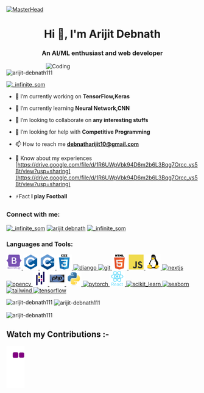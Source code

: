 [![MasterHead](https://d1m75rqqgidzqn.cloudfront.net/wp-data/2021/04/30155455/ML.jpg)](https://Arijit-Debnath111.io)

<h1 align="center">Hi 👋, I'm Arijit Debnath</h1>
<h3 align="center">An AI/ML enthusiast and web developer</h3>
<img align="right" alt="Coding" width="400" src="https://cdn.videoplasty.com/animation/midnight-coding-late-night-session-lofi-animation-stock-animation-51917-1280x720.jpg">

<p align="left"> <img src="https://komarev.com/ghpvc/?username=arijit-debnath111&label=Profile%20views&color=0e75b6&style=flat" alt="arijit-debnath111" /> </p>

<p align="left"> <a href="https://twitter.com/_infinite_som" target="blank"><img src="https://img.shields.io/twitter/follow/_infinite_som?logo=twitter&style=for-the-badge" alt="_infinite_som" /></a> </p>

- 🔭 I’m currently working on **TensorFlow,Keras**

- 🌱 I’m currently learning **Neural Network,CNN**

- 👯 I’m looking to collaborate on **any interesting stuffs**

- 🤝 I’m looking for help with **Competitive Programming**

- 📫 How to reach me **debnatharijit10@gmail.com**

- 📄 Know about my experiences [https://drive.google.com/file/d/1R6UWpVbk94D6m2b6L3Bqg7Orcc_ys5Bt/view?usp=sharing](https://drive.google.com/file/d/1R6UWpVbk94D6m2b6L3Bqg7Orcc_ys5Bt/view?usp=sharing)

- ⚡Fact **I play Football**

<h3 align="left">Connect with me:</h3>
<p align="left">
<a href="https://twitter.com/_infinite_som" target="blank"><img align="center" src="https://raw.githubusercontent.com/rahuldkjain/github-profile-readme-generator/master/src/images/icons/Social/twitter.svg" alt="_infinite_som" height="30" width="40" /></a>
<a href="https://linkedin.com/in/arijit debnath" target="blank"><img align="center" src="https://raw.githubusercontent.com/rahuldkjain/github-profile-readme-generator/master/src/images/icons/Social/linked-in-alt.svg" alt="arijit debnath" height="30" width="40" /></a>
<a href="https://instagram.com/_infinite_som" target="blank"><img align="center" src="https://raw.githubusercontent.com/rahuldkjain/github-profile-readme-generator/master/src/images/icons/Social/instagram.svg" alt="_infinite_som" height="30" width="40" /></a>
</p>

<h3 align="left">Languages and Tools:</h3>
<p align="left"> <a href="https://getbootstrap.com" target="_blank" rel="noreferrer"> <img src="https://raw.githubusercontent.com/devicons/devicon/master/icons/bootstrap/bootstrap-plain-wordmark.svg" alt="bootstrap" width="40" height="40"/> </a> <a href="https://www.cprogramming.com/" target="_blank" rel="noreferrer"> <img src="https://raw.githubusercontent.com/devicons/devicon/master/icons/c/c-original.svg" alt="c" width="40" height="40"/> </a> <a href="https://www.w3schools.com/cpp/" target="_blank" rel="noreferrer"> <img src="https://raw.githubusercontent.com/devicons/devicon/master/icons/cplusplus/cplusplus-original.svg" alt="cplusplus" width="40" height="40"/> </a> <a href="https://www.w3schools.com/css/" target="_blank" rel="noreferrer"> <img src="https://raw.githubusercontent.com/devicons/devicon/master/icons/css3/css3-original-wordmark.svg" alt="css3" width="40" height="40"/> </a> <a href="https://www.djangoproject.com/" target="_blank" rel="noreferrer"> <img src="https://cdn.worldvectorlogo.com/logos/django.svg" alt="django" width="40" height="40"/> </a> <a href="https://git-scm.com/" target="_blank" rel="noreferrer"> <img src="https://www.vectorlogo.zone/logos/git-scm/git-scm-icon.svg" alt="git" width="40" height="40"/> </a> <a href="https://www.w3.org/html/" target="_blank" rel="noreferrer"> <img src="https://raw.githubusercontent.com/devicons/devicon/master/icons/html5/html5-original-wordmark.svg" alt="html5" width="40" height="40"/> </a> <a href="https://developer.mozilla.org/en-US/docs/Web/JavaScript" target="_blank" rel="noreferrer"> <img src="https://raw.githubusercontent.com/devicons/devicon/master/icons/javascript/javascript-original.svg" alt="javascript" width="40" height="40"/> </a> <a href="https://www.linux.org/" target="_blank" rel="noreferrer"> <img src="https://raw.githubusercontent.com/devicons/devicon/master/icons/linux/linux-original.svg" alt="linux" width="40" height="40"/> </a> <a href="https://nextjs.org/" target="_blank" rel="noreferrer"> <img src="https://cdn.worldvectorlogo.com/logos/nextjs-2.svg" alt="nextjs" width="40" height="40"/> </a> <a href="https://opencv.org/" target="_blank" rel="noreferrer"> <img src="https://www.vectorlogo.zone/logos/opencv/opencv-icon.svg" alt="opencv" width="40" height="40"/> </a> <a href="https://pandas.pydata.org/" target="_blank" rel="noreferrer"> <img src="https://raw.githubusercontent.com/devicons/devicon/2ae2a900d2f041da66e950e4d48052658d850630/icons/pandas/pandas-original.svg" alt="pandas" width="40" height="40"/> </a> <a href="https://www.php.net" target="_blank" rel="noreferrer"> <img src="https://raw.githubusercontent.com/devicons/devicon/master/icons/php/php-original.svg" alt="php" width="40" height="40"/> </a> <a href="https://www.python.org" target="_blank" rel="noreferrer"> <img src="https://raw.githubusercontent.com/devicons/devicon/master/icons/python/python-original.svg" alt="python" width="40" height="40"/> </a> <a href="https://pytorch.org/" target="_blank" rel="noreferrer"> <img src="https://www.vectorlogo.zone/logos/pytorch/pytorch-icon.svg" alt="pytorch" width="40" height="40"/> </a> <a href="https://reactjs.org/" target="_blank" rel="noreferrer"> <img src="https://raw.githubusercontent.com/devicons/devicon/master/icons/react/react-original-wordmark.svg" alt="react" width="40" height="40"/> </a> <a href="https://scikit-learn.org/" target="_blank" rel="noreferrer"> <img src="https://upload.wikimedia.org/wikipedia/commons/0/05/Scikit_learn_logo_small.svg" alt="scikit_learn" width="40" height="40"/> </a> <a href="https://seaborn.pydata.org/" target="_blank" rel="noreferrer"> <img src="https://seaborn.pydata.org/_images/logo-mark-lightbg.svg" alt="seaborn" width="40" height="40"/> </a> <a href="https://tailwindcss.com/" target="_blank" rel="noreferrer"> <img src="https://www.vectorlogo.zone/logos/tailwindcss/tailwindcss-icon.svg" alt="tailwind" width="40" height="40"/> </a> <a href="https://www.tensorflow.org" target="_blank" rel="noreferrer"> <img src="https://www.vectorlogo.zone/logos/tensorflow/tensorflow-icon.svg" alt="tensorflow" width="40" height="40"/> </a> </p>

<p><img align="left" src="https://github-readme-stats.vercel.app/api/top-langs?username=arijit-debnath111&show_icons=true&locale=en&layout=compact" alt="arijit-debnath111" /></p>

<p>&nbsp;<img align="center" src="https://github-readme-stats.vercel.app/api?username=arijit-debnath111&show_icons=true&locale=en" alt="arijit-debnath111" /></p>

<p><img align="center" src="https://github-readme-streak-stats.herokuapp.com/?user=arijit-debnath111&" alt="arijit-debnath111" /></p>

## Watch my Contributions :-
![snake gif](https://github.com/Arijit-Debnath111/Arijit-Debnath111/blob/output/github-contribution-grid-snake.gif)
